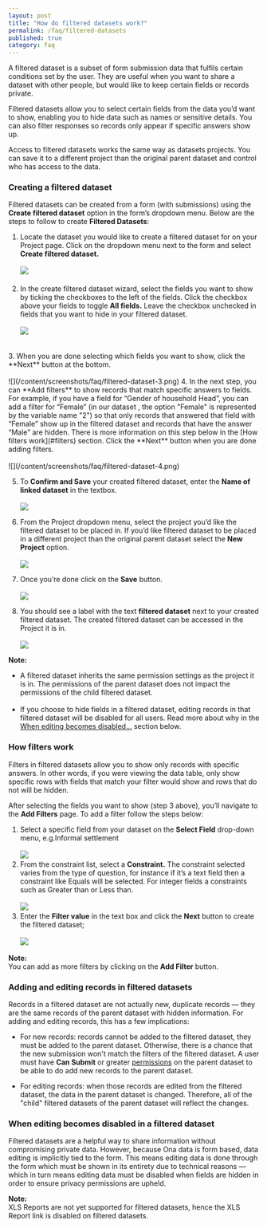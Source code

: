 ```yaml
---
layout: post
title: "How do filtered datasets work?"
permalink: /faq/filtered-datasets
published: true
category: faq
---
```


A filtered dataset is a subset of form submission data that fulfils certain conditions set by the user. They are useful when you want to share a dataset with other people, but would like to keep certain fields or records private. 

Filtered datasets allow you to select certain fields from the data you’d want to show, enabling you to hide data such as names or sensitive details. You can also filter responses so records only appear if specific answers show up.

Access to filtered datasets works the same way as datasets projects. You can save it to a different project than the original parent dataset and control who has access to the data.

### Creating a filtered dataset

Filtered datasets can be created from a form (with submissions) using the **Create filtered dataset** option in the form’s dropdown menu. Below are the steps to follow to create **Filtered Datasets**:

1. Locate the dataset you would like to create a filtered dataset for on your Project page. Click on the dropdown menu next to the form and select **Create filtered dataset.**
<br><br>
![](/content/screenshots/faq/filtered-dataset-1.png)
<br><br>
2. In the create filtered dataset wizard, select the fields you want to show by ticking the checkboxes to the left of the fields. Click the checkbox above your fields to toggle **All fields.** Leave the checkbox unchecked in fields that you want to hide in your filtered dataset. 
<br><br>
![](/content/screenshots/faq/filtered-dataset-2.png)
<br>
3. When you are done selecting which fields you want to show, click the **Next** button at the bottom.
<br><br>
![](/content/screenshots/faq/filtered-dataset-3.png)
4. In the next step, you can **Add filters** to show records that match specific answers to fields. For example, if you have a field for “Gender of household Head”, you can add a filter for “Female” (in our dataset , the option "Female" is represented by the variable name "2") so that only records that answered that field with “Female” show up in the filtered dataset and records that have the answer “Male” are hidden. There is more information on this step below in the [How filters work](#filters) section. Click the **Next** button when you are done adding filters.
<br><br>
![](/content/screenshots/faq/filtered-dataset-4.png)

5. To **Confirm and Save** your created filtered dataset, enter the **Name of linked dataset** in the textbox.
<br><br>
![](/content/screenshots/faq/filtered-dataset-5.png)

6. From the Project dropdown menu, select the project you’d like the filtered dataset to be placed in. If you’d like filtered dataset to be placed in a different project than the original parent dataset select the **New Project** option.
<br><br>
![](/content/screenshots/faq/filtered-dataset-6.png)

7. Once you’re done click on the **Save** button.
<br><br>
![](/content/screenshots/faq/filtered-dataset-7.png)

8. You should see a label with the text **filtered dataset** next to your created filtered dataset. The created filtered dataset can be accessed in the Project it is in.
<br><br>
![](/content/screenshots/faq/filtered-dataset-8.png)

> 
**Note:**<br/> 
>
* A filtered dataset inherits the same permission settings as the project it is in. The permissions of the parent dataset does not impact the permissions of the child filtered dataset.
<br><br>
* If you choose to hide fields in a filtered dataset, editing records in that filtered dataset will be disabled for all users. Read more about why in the [When editing becomes disabled...](#disabled) section below. 


### How filters work<a name="filters"></a>

Filters in filtered datasets allow you to show only records with specific answers. In other words, if you were viewing the data table, only show specific rows with fields that match your filter would show and rows that do not will be hidden.

After selecting the fields you want to show (step 3 above), you’ll navigate to the **Add Filters** page. To add a filter follow the steps below:

1. Select a specific field from your dataset on the **Select Field** drop-down menu, e.g.Informal settlement
<br><br>
![](/content/screenshots/faq/filtered-dataset-9.png)
2. From the constraint list, select a **Constraint.** The constraint selected varies from the type of question, for instance if it’s a text field then a constraint like Equals will be selected. For integer fields a constraints such as Greater than or Less than.
<br><br>
![](/content/screenshots/faq/filtered-dataset-10.png)
3. Enter the **Filter value** in the text box and click the **Next** button to create the filtered dataset;
<br><br>
![](/content/screenshots/faq/filtered-dataset-11.png)

>
**Note:** <br/> You can add as more filters by clicking on the **Add Filter** button.

### Adding and editing records in filtered datasets <a name="editing"></a>

Records in a filtered dataset are not actually new, duplicate records &mdash; they are the same records of the parent dataset with hidden information. For adding and editing records, this has a few implications:

- For new records: records cannot be added to the filtered dataset, they must be added to the parent dataset. Otherwise, there is a chance that the new submission won't match the filters of the filtered dataset. A user must have **Can Submit** or greater [permissions](https://help.ona.io/guides/projects/#permission-levels) on the parent dataset to be able to do add new records to the parent dataset.

- For editing records: when those records are edited from the filtered dataset, the data in the parent dataset is changed. Therefore, all of the "child" filtered datasets of the parent dataset will reflect the changes.

### When editing becomes disabled in a filtered dataset <a name="disabled"></a>

Filtered datasets are a helpful way to share information without compromising private data. However, because Ona data is form based, data editing is implicitly tied to the form. This means editing data is done through the form which must be shown in its entirety due to technical reasons &mdash; which in turn means editing data must be disabled when fields are hidden in order to ensure privacy permissions are upheld.

>
**Note:** <br/>XLS Reports are not yet supported for filtered datasets, hence the XLS Report link is disabled on filtered datasets.
